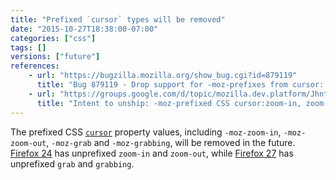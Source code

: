 ```yaml
---
title: "Prefixed `cursor` types will be removed"
date: "2015-10-27T18:38:00-07:00"
categories: ["css"]
tags: []
versions: ["future"]
references:
    - url: "https://bugzilla.mozilla.org/show_bug.cgi?id=879119"
      title: "Bug 879119 - Drop support for -moz-prefixes from cursor: zoom-in | zoom-out | grab | grabbing"
    - url: "https://groups.google.com/d/topic/mozilla.dev.platform/JhnttZThqts/discussion"
      title: "Intent to unship: -moz-prefixed CSS cursor:zoom-in, zoom-out, grab, grabbing"
---
```

The prefixed CSS [`cursor`](https://developer.mozilla.org/en-US/docs/Web/CSS/cursor) property values, including `-moz-zoom-in`, `-moz-zoom-out`, `-moz-grab` and `-moz-grabbing`, will be removed in the future. [Firefox 24](https://www.fxsitecompat.com/en-CA/docs/2013/cursor-moz-zoom-in-and-moz-zoom-out-have-been-unprefixed/) has unprefixed `zoom-in` and `zoom-out`, while [Firefox 27](https://www.fxsitecompat.com/en-CA/docs/2013/moz-grab-and-moz-grabbing-have-been-unprefixed/) has unprefixed `grab` and `grabbing`.
